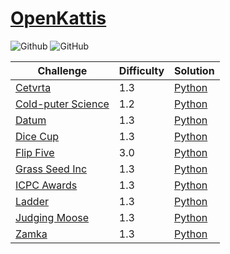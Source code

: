 # [OpenKattis](https://open.kattis.com/)

![Github](https://img.shields.io/badge/languages-python-green.svg?longCache=true&style=for-the-badge)
![GitHub](https://img.shields.io/github/license/mashape/apistatus.svg?style=for-the-badge)

|  Challenge      | Difficulty      | Solution        |
| --------------- | --------------- | --------------- |
[Cetvrta](https://open.kattis.com/problems/cetvrta) | 1.3 | [Python](./Python/cetvrta.py)
[Cold-puter Science](https://open.kattis.com/problems/cold) | 1.2 | [Python](./Python/cold.py)
[Datum](https://open.kattis.com/problems/datum) | 1.3 | [Python](./Python/datum.py)
[Dice Cup](https://open.kattis.com/problems/dicecup) | 1.3 | [Python](./Python/dicecup.py)
[Flip Five](https://open.kattis.com/problems/flipfive) | 3.0 | [Python](./Python/flipfive.py)
[Grass Seed Inc](https://open.kattis.com/problems/grassseed) | 1.3 | [Python](./Python/grassseed.py)
[ICPC Awards](https://open.kattis.com/problems/icpcawards) | 1.3 | [Python](./Python/icpcawards.py)
[Ladder](https://open.kattis.com/problems/ladder) | 1.3 | [Python](./Python/ladder.py)
[Judging Moose](https://open.kattis.com/problems/judgingmoose) | 1.3 | [Python](./Python/judgingmoose.py)
[Zamka](https://open.kattis.com/problems/zamka) | 1.3 | [Python](./Python/zamka.py)
